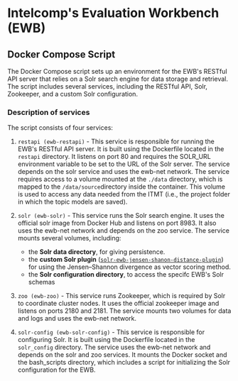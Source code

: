 # Intelcomp's Evaluation Workbench (EWB)

## Docker Compose Script

The Docker Compose script sets up an environment for the EWB's RESTful API server that relies on a Solr search engine for data storage and retrieval. The script includes several services, including the RESTful API, Solr, Zookeeper, and a custom Solr configuration.

### Description of services

The script consists of four services:

1. ``restapi (ewb-restapi)`` - This service is responsible for running the EWB's RESTful API server. It is built using the Dockerfile located in the ``restapi`` directory. It listens on port 80 and requires the SOLR_URL environment variable to be set to the URL of the Solr server. The service depends on the solr service and uses the ewb-net network. The service requires access to a volume mounted at the ``./data`` directory, which is mapped to the ``/data/source``directory inside the container. This volume is used to access any data needed from the ITMT (i.e., the project folder in which the topic models are saved).

2. ``solr (ewb-solr)`` - This service runs the Solr search engine. It uses the official solr image from Docker Hub and listens on port 8983. It also uses the ewb-net network and depends on the zoo service. The service mounts several volumes, including:

   - the **Solr data directory**, for giving persistence.
   - the **custom Solr plugin** ([``solr-ewb-jensen-shanon-distance-plugin``](https://github.com/Nemesis1303/solr-ewb-jensen-shanon-distance-plugin)) for using the Jensen–Shannon divergence as vector scoring method.
   - the **Solr configuration directory**, to access the specifc EWB's Solr schemas

3. ``zoo (ewb-zoo)`` - This service runs Zookeeper, which is required by Solr to coordinate cluster nodes. It uses the official zookeeper image and listens on ports 2180 and 2181. The service mounts two volumes for data and logs and uses the ewb-net network.

4. ``solr-config (ewb-solr-config)`` - This service is responsible for configuring Solr. It is built using the Dockerfile located in the ``solr_config`` directory. The service uses the ewb-net network and depends on the solr and zoo services. It mounts the Docker socket and the bash_scripts directory, which includes a script for initializing the Solr configuration for the EWB.